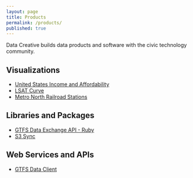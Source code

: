 ```yaml
---
layout: page
title: Products
permalink: /products/
published: true
---
```


Data Creative builds data products and software
 with the civic technology community.

## Visualizations

 + [United States Income and Affordability](/projects/2015/03/01/income-and-affordability.html)
 + [LSAT Curve](/projects/2014/06/17/lsat-curve.html)
 + [Metro North Railroad Stations](/projects/2013/09/13/metro-north-stations.html)

## Libraries and Packages

 + [GTFS Data Exchange API - Ruby](/projects/2014/11/30/gtfs-data-exchange-api-ruby.html)
 + [S3 Sync](/projects/2015/07/21/s3-sync.html)

## Web Services and APIs

+ [GTFS Data Client](/projects/2015/04/19/gtfs-data-client.html)
